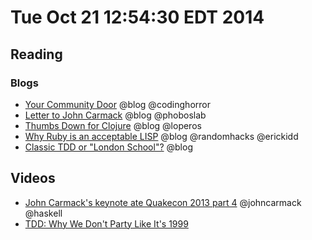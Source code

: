 # Tue Oct 21 12:54:30 EDT 2014

## Reading
### Blogs
 - [Your Community Door](http://blog.codinghorror.com/your-community-door/) @blog @codinghorror
 - [Letter to John Carmack](http://phoboslab.org/log/2012/08/letter-to-john-carmack) @blog @phoboslab
 - [Thumbs Down for Clojure](http://www.loper-os.org/?p=42) @blog @loperos
 - [Why Ruby is an acceptable LISP](http://www.randomhacks.net/2005/12/03/why-ruby-is-an-acceptable-lisp/) @blog @randomhacks @erickidd
 - [Classic TDD or "London School"?](http://codemanship.co.uk/parlezuml/blog/?postid=987) @blog

## Videos
 - [John Carmack's keynote ate Quakecon 2013 part 4](http://functionaltalks.org/2013/08/26/john-carmack-thoughts-on-haskell/) @johncarmack @haskell
 - [TDD: Why We Don't Party Like It's 1999](http://www.infoq.com/presentations/tdd-variants)
